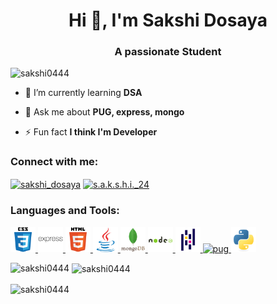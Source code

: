 <h1 align="center">Hi 👋, I'm Sakshi Dosaya</h1>
<h3 align="center">A passionate Student</h3>

<p align="left"> <img src="https://komarev.com/ghpvc/?username=sakshi0444&label=Profile%20views&color=0e75b6&style=flat" alt="sakshi0444" /> </p>

- 🌱 I’m currently learning **DSA**

- 💬 Ask me about **PUG, express, mongo**

- ⚡ Fun fact **I think I'm Developer**

<h3 align="left">Connect with me:</h3>
<p align="left">
<a href="https://twitter.com/sakshi_dosaya" target="blank"><img align="center" src="https://raw.githubusercontent.com/rahuldkjain/github-profile-readme-generator/master/src/images/icons/Social/twitter.svg" alt="sakshi_dosaya" height="30" width="40" /></a>
<a href="https://instagram.com/s.a.k.s.h.i._24" target="blank"><img align="center" src="https://raw.githubusercontent.com/rahuldkjain/github-profile-readme-generator/master/src/images/icons/Social/instagram.svg" alt="s.a.k.s.h.i._24" height="30" width="40" /></a>
</p>

<h3 align="left">Languages and Tools:</h3>
<p align="left"> <a href="https://www.w3schools.com/css/" target="_blank" rel="noreferrer"> <img src="https://raw.githubusercontent.com/devicons/devicon/master/icons/css3/css3-original-wordmark.svg" alt="css3" width="40" height="40"/> </a> <a href="https://expressjs.com" target="_blank" rel="noreferrer"> <img src="https://raw.githubusercontent.com/devicons/devicon/master/icons/express/express-original-wordmark.svg" alt="express" width="40" height="40"/> </a> <a href="https://www.w3.org/html/" target="_blank" rel="noreferrer"> <img src="https://raw.githubusercontent.com/devicons/devicon/master/icons/html5/html5-original-wordmark.svg" alt="html5" width="40" height="40"/> </a> <a href="https://www.java.com" target="_blank" rel="noreferrer"> <img src="https://raw.githubusercontent.com/devicons/devicon/master/icons/java/java-original.svg" alt="java" width="40" height="40"/> </a> <a href="https://www.mongodb.com/" target="_blank" rel="noreferrer"> <img src="https://raw.githubusercontent.com/devicons/devicon/master/icons/mongodb/mongodb-original-wordmark.svg" alt="mongodb" width="40" height="40"/> </a> <a href="https://nodejs.org" target="_blank" rel="noreferrer"> <img src="https://raw.githubusercontent.com/devicons/devicon/master/icons/nodejs/nodejs-original-wordmark.svg" alt="nodejs" width="40" height="40"/> </a> <a href="https://pandas.pydata.org/" target="_blank" rel="noreferrer"> <img src="https://raw.githubusercontent.com/devicons/devicon/2ae2a900d2f041da66e950e4d48052658d850630/icons/pandas/pandas-original.svg" alt="pandas" width="40" height="40"/> </a> <a href="https://pugjs.org" target="_blank" rel="noreferrer"> <img src="https://cdn.worldvectorlogo.com/logos/pug.svg" alt="pug" width="40" height="40"/> </a> <a href="https://www.python.org" target="_blank" rel="noreferrer"> <img src="https://raw.githubusercontent.com/devicons/devicon/master/icons/python/python-original.svg" alt="python" width="40" height="40"/> </a> </p>

<p><img align="left" src="https://github-readme-stats.vercel.app/api/top-langs?username=sakshi0444&show_icons=true&locale=en&layout=compact" alt="sakshi0444" /></p>

<p>&nbsp;<img align="center" src="https://github-readme-stats.vercel.app/api?username=sakshi0444&show_icons=true&locale=en" alt="sakshi0444" /></p>

<p><img align="center" src="https://github-readme-streak-stats.herokuapp.com/?user=sakshi0444&" alt="sakshi0444" /></p>
